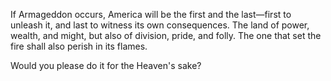 If Armageddon occurs, America will be the first and the last—first to unleash it, and last to witness its own consequences. The land of power, wealth, and might, but also of division, pride, and folly. The one that set the fire shall also perish in its flames.

Would you please do it for the Heaven's sake?
